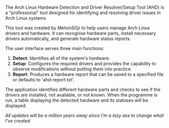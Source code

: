 The Arch Linux Hardware Detection and Driver Resolver/Setup Tool (AHD) is a "professional" tool designed for identifying and resolving driver issues in Arch Linux systems

This tool was created by MelvinSGjr to help users manage Arch Linux drivers and hardware. It can recognise hardware parts, install necessary drivers automatically, and generate hardware status reports.

The user interface serves three main functions:
1. **Detect**: Identifies all of the system's hardware.
2. **Setup**: Configures the required drivers and provides the capability to observe modifications without putting them into practice.
3. **Report**: Produces a hardware report that can be saved to a specified file or defaults to 'ahd-report.txt'.

The application identifies different hardware parts and checks to see if the drivers are installed, not available, or not known. When the programme is run, a table displaying the detected hardware and its statuses will be displayed.


*All updates will be a million years away since I'm a lazy ass to change what I've created*

